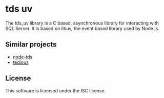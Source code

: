 # tds uv

The tds_uv library is a C based, asynchronous library for interacting
with SQL Server. It is based on libuv, the event based library used by Node.js.

## Similar projects

- [node-tds](https://github.com/cretz/node-tds)
- [tedious](https://github.com/pekim/tedious)

## License

This software is licensed under the ISC license.
